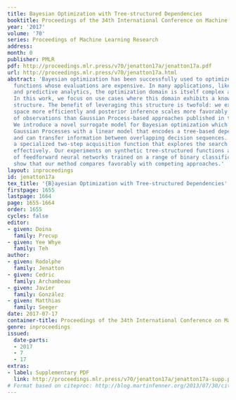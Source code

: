```yaml
---
title: Bayesian Optimization with Tree-structured Dependencies
booktitle: Proceedings of the 34th International Conference on Machine Learning
year: '2017'
volume: '70'
series: Proceedings of Machine Learning Research
address: 
month: 0
publisher: PMLR
pdf: http://proceedings.mlr.press/v70/jenatton17a/jenatton17a.pdf
url: http://proceedings.mlr.press/v70/jenatton17a.html
abstract: 'Bayesian optimization has been successfully used to optimize complex black-box
  functions whose evaluations are expensive. In many applications, like in deep learning
  and predictive analytics, the optimization domain is itself complex and structured.
  In this work, we focus on use cases where this domain exhibits a known dependency
  structure. The benefit of leveraging this structure is twofold: we explore the search
  space more efficiently and posterior inference scales more favorably with the number
  of observations than Gaussian Process-based approaches published in the literature.
  We introduce a novel surrogate model for Bayesian optimization which combines independent
  Gaussian Processes with a linear model that encodes a tree-based dependency structure
  and can transfer information between overlapping decision sequences. We also design
  a specialized two-step acquisition function that explores the search space more
  effectively. Our experiments on synthetic tree-structured functions and the tuning
  of feedforward neural networks trained on a range of binary classification datasets
  show that our method compares favorably with competing approaches.'
layout: inproceedings
id: jenatton17a
tex_title: '{B}ayesian Optimization with Tree-structured Dependencies'
firstpage: 1655
lastpage: 1664
page: 1655-1664
order: 1655
cycles: false
editor:
- given: Doina
  family: Precup
- given: Yee Whye
  family: Teh
author:
- given: Rodolphe
  family: Jenatton
- given: Cedric
  family: Archambeau
- given: Javier
  family: González
- given: Matthias
  family: Seeger
date: 2017-07-17
container-title: Proceedings of the 34th International Conference on Machine Learning
genre: inproceedings
issued:
  date-parts:
  - 2017
  - 7
  - 17
extras:
- label: Supplementary PDF
  link: http://proceedings.mlr.press/v70/jenatton17a/jenatton17a-supp.pdf
# Format based on citeproc: http://blog.martinfenner.org/2013/07/30/citeproc-yaml-for-bibliographies/
---
```

